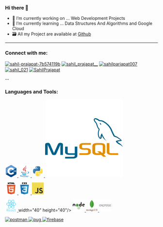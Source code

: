 ### Hi there 👋


- 🔭 I’m currently working on ... Web Development Projects
- 🌱 I’m currently learning ... Data Structures And Algorithms and Google Cloud
- 🗃 All my Project are available at [Github](https://github.com/SahilPrajapat)

---
<h3 align="left">Connect with me:</h3>
<p align="left">
<a href="https://www.linkedin.com/in/sahil-prajapat-7b574119b/" target="_blank"><img align="center" src="https://www.vectorlogo.zone/logos/linkedin/linkedin-tile.svg" alt="sahil-prajapat-7b574119b" height="36" width="40" /></a>
<a href="https://www.instagram.com/sahil_prajapat__/" target="_blank"><img align="center" src="https://www.vectorlogo.zone/logos/instagram/instagram-icon.svg" alt="sahil_prajapat__" height="36" width="40" /></a>
<a href="https://www.facebook.com/sahilparjapat007/" target="_blank"><img align="center" src="https://www.vectorlogo.zone/logos/facebook/facebook-official.svg" alt="sahilparjapat007" height="36" width="40" /></a>
<a href="https://www.codechef.com/users/sahil_021" target="_blank"><img align="center" src="https://cdn.jsdelivr.net/npm/simple-icons@3.1.0/icons/codechef.svg" alt="sahil_021" height="36" width="40" /></a>
<a href="https://leetcode.com/SahilPrajapat/" target="_blank"><img align="center" src="https://cdn.jsdelivr.net/npm/simple-icons@3.0.1/icons/leetcode.svg" alt="SahilPrajapat" height="36" width="40" /></a>
</p>

--
<h3 align="left">Languages and Tools:</h3>
<p align="left">
  <a href="https://www.w3schools.com/cpp/" target="_blank"> <img src="https://raw.githubusercontent.com/devicons/devicon/master/icons/cplusplus/cplusplus-original.svg" alt="cplusplus" width="40" height="40"/> </a> 
    <a href="https://www.java.com" target="_blank"> <img src="https://raw.githubusercontent.com/devicons/devicon/master/icons/java/java-original.svg" alt="java" width="40" height="40"/> </a> 
   <a href="https://www.python.org" target="_blank"> <img src="https://raw.githubusercontent.com/devicons/devicon/master/icons/python/python-original.svg" alt="python" width="40" height="40"/> </a>
  <a href="https://www.mysql.com/" target="_blank"> <img src="https://raw.githubusercontent.com/devicons/devicon/master/icons/mysql/mysql-original-wordmark.svg" alt="mysql" </a>
  
<a href="https://www.w3.org/html/" target="_blank"> <img src="https://raw.githubusercontent.com/devicons/devicon/master/icons/html5/html5-original-wordmark.svg" alt="html5" width="40" height="40"/> </a>
<a href="https://www.w3schools.com/css/" target="_blank"> <img src="https://raw.githubusercontent.com/devicons/devicon/master/icons/css3/css3-original-wordmark.svg" alt="css3" width="40" height="40"/> </a>
  <a href="https://developer.mozilla.org/en-US/docs/Web/JavaScript" target="_blank"> <img src="https://raw.githubusercontent.com/devicons/devicon/master/icons/javascript/javascript-original.svg" alt="javascript" width="40" height="40"/> </a> 
 
  <a href="https://reactjs.org/" target="_blank"> <img src="https://raw.githubusercontent.com/devicons/devicon/master/icons/react/react-original-wordmark.svg" alt="react" width="40" height="40"/> </a>
  width="40" height="40"/> </a> 
  <a href="https://nodejs.org" target="_blank"> <img src="https://raw.githubusercontent.com/devicons/devicon/master/icons/nodejs/nodejs-original-wordmark.svg" alt="nodejs" width="40" height="40"/> </a>
  <a href="https://www.mongodb.com/" target="_blank"> <img src="https://raw.githubusercontent.com/devicons/devicon/master/icons/mongodb/mongodb-original-wordmark.svg" alt="mongodb" width="40" height="40"/> </a>
  <a href="https://expressjs.com" target="_blank"> <img src="https://raw.githubusercontent.com/devicons/devicon/master/icons/express/express-original-wordmark.svg" alt="express" width="40" height="40"/> </a> 
  
  <a href="https://postman.com/" target="_blank"> <img src="https://www.vectorlogo.zone/logos/getpostman/getpostman-icon.svg" alt="postman" width="40" height="40"/> </a> 
  <a href="https://pugjs.org" target="_blank"> <img src="https://cdn.worldvectorlogo.com/logos/pug.svg" alt="pug" width="40" height="40"/> </a>
  <a href="https://firebase.google.com/" target="_blank"> <img src="https://www.vectorlogo.zone/logos/firebase/firebase-icon.svg" alt="firebase" width="40" height="40"/> </a> 

  
<!--   <a href="https://cloud.google.com/" target="_blank"> <img src="https://www.vectorlogo.zone/logos/google_cloud/google_cloud-icon.svg" alt="react" width="40" height="40"/> </a> -->
 
</p>
